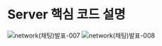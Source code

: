 # Server 핵심 코드 설명

![network(채팅)발표-007](https://user-images.githubusercontent.com/77235677/205490681-1ad65213-e007-49cb-a9eb-2ce778661f77.png)
![network(채팅)발표-008](https://user-images.githubusercontent.com/77235677/205490687-442f1384-bae3-4839-a8df-0bc0ff577716.png)
